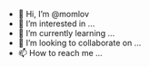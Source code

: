 - 👋 Hi, I’m @momlov
- 👀 I’m interested in ...
- 🌱 I’m currently learning ...
- 💞️ I’m looking to collaborate on ...
- 📫 How to reach me ...

<!---
momlov/momlov is a ✨ special ✨ repository because its `README.md` (this file) appears on your GitHub profile.
You can click the Preview link to take a look at your changes.
--->
